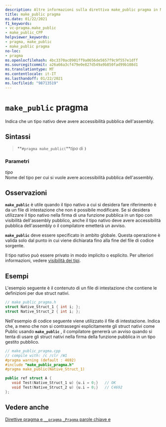 ```yaml
---
description: Altre informazioni sulla direttiva make_public pragma in Microsoft C/C++
title: make_public pragma
ms.date: 01/22/2021
f1_keywords:
- vc-pragma.make_public
- make_public_CPP
helpviewer_keywords:
- pragma, make_public
- make_public pragma
no-loc:
- pragma
ms.openlocfilehash: 4bc3370ac0901ff9a0656de5657f9c9f557e1dff
ms.sourcegitcommit: a26a66a3cf479e0e827d549a9b850fad99b108d1
ms.translationtype: MT
ms.contentlocale: it-IT
ms.lasthandoff: 01/22/2021
ms.locfileid: "98713519"
---
```

# <a name="make_public-no-locpragma"></a>`make_public` pragma

Indica che un tipo nativo deve avere accessibilità pubblica dell'assembly.

## <a name="syntax"></a>Sintassi

> **`#pragma make_public(`***tipo* di **`)`**

### <a name="parameters"></a>Parametri

*tipo*\
Nome del tipo per cui si vuole avere accessibilità pubblica dell'assembly.

## <a name="remarks"></a>Osservazioni

**`make_public`** è utile quando il tipo nativo a cui si desidera fare riferimento è da un file di intestazione che non è possibile modificare. Se si desidera utilizzare il tipo nativo nella firma di una funzione pubblica in un tipo con visibilità dell'assembly pubblico, anche il tipo nativo deve avere accessibilità pubblica dell'assembly o il compilatore emetterà un avviso.

**`make_public`** deve essere specificato in ambito globale. Questa operazione è valida solo dal punto in cui viene dichiarata fino alla fine del file di codice sorgente.

Il tipo nativo può essere privato in modo implicito o esplicito. Per ulteriori informazioni, vedere [visibilità dei tipi](../dotnet/how-to-define-and-consume-classes-and-structs-cpp-cli.md#BKMK_Type_visibility).

## <a name="examples"></a>Esempi

L'esempio seguente è il contenuto di un file di intestazione che contiene le definizioni per due struct nativi.

```cpp
// make_public_pragma.h
struct Native_Struct_1 { int i; };
struct Native_Struct_2 { int i; };
```

Nell'esempio di codice seguente viene utilizzato il file di intestazione. Indica che, a meno che non si contrassegni esplicitamente gli struct nativi come Public usando **`make_public`** , il compilatore genererà un avviso quando si tenta di usare gli struct nativi nella firma della funzione pubblica in un tipo gestito pubblico.

```cpp
// make_public_pragma.cpp
// compile with: /c /clr /W1
#pragma warning (default : 4692)
#include "make_public_pragma.h"
#pragma make_public(Native_Struct_1)

public ref struct A {
   void Test(Native_Struct_1 u) {u.i = 0;}   // OK
   void Test(Native_Struct_2 u) {u.i = 0;}   // C4692
};
```

## <a name="see-also"></a>Vedere anche

[Direttive pragma e `__pragma` `_Pragma` parole chiave e](./pragma-directives-and-the-pragma-keyword.md)
